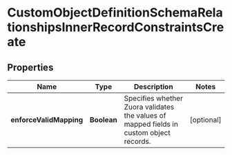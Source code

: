 

# CustomObjectDefinitionSchemaRelationshipsInnerRecordConstraintsCreate


## Properties

| Name | Type | Description | Notes |
|------------ | ------------- | ------------- | -------------|
|**enforceValidMapping** | **Boolean** | Specifies whether Zuora validates the values of mapped fields in custom object records.  |  [optional] |



